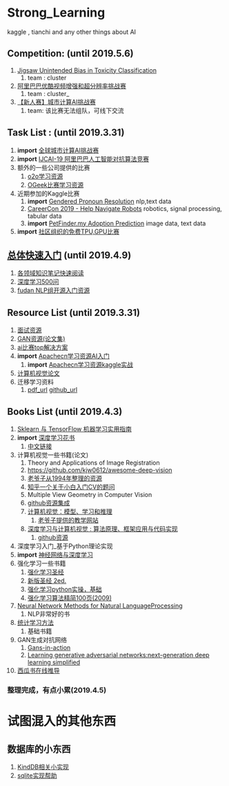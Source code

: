 # Strong_Learning
kaggle , tianchi and any other things about AI

## Competition: (until 2019.5.6)

1. [Jigsaw Unintended Bias in Toxicity Classification](https://www.kaggle.com/c/jigsaw-unintended-bias-in-toxicity-classification/overview/description) 
    1. team : cluster
2. [阿里巴巴优酷视频增强和超分辨率挑战赛](https://tianchi.aliyun.com/competition/entrance/231711/team)
    1. team : cluster_
3. [【新人赛】城市计算AI挑战赛](https://tianchi.aliyun.com/competition/entrance/231712/introduction)
    1. team: 该比赛无法组队，可线下交流
    

## Task List :  (until 2019.3.31)

1. **import** [全球城市计算AI挑战赛](https://tianchi.aliyun.com/competition/entrance/231708/team)
2. **import** [IJCAI-19 阿里巴巴人工智能对抗算法竞赛](https://tianchi.aliyun.com/competition/entrance/231701/team)
3. 额外的一些公司提供的比赛
    1. [o2o学习资源](https://tianchi.aliyun.com/course/courseDetail?courseId=263)
    2. [OGeek比赛学习资源](https://tianchi.aliyun.com/competition/entrance/231688/forum)
4. 近期参加的Kaggle比赛
    1. **import** [Gendered Pronoun Resolution](https://www.kaggle.com/c/gendered-pronoun-resolution)    nlp,text data
    2. [CareerCon 2019 - Help Navigate Robots](https://www.kaggle.com/c/career-con-2019)   robotics, signal processing, tabular data
    3. **import** [PetFinder.my Adoption Prediction](https://www.kaggle.com/c/petfinder-adoption-prediction)  image data, text data
5. **import** [社区组织的免费TPU,GPU比赛](https://www.flyai.com/?s=wwqjB6b3FjWYh)  
   
## [总体快速入门](#quick-start) (until 2019.4.9)

1. [各领域知识笔记快速阅读](https://github.com/imhuay/Algorithm_Interview_Notes-Chinese)
2. [深度学习500问](https://github.com/scutan90/DeepLearning-500-questions)
3. [fudan NLP组开源入门资源](https://github.com/nndl/nndl.github.io)

## Resource List (until 2019.3.31)

1. [面试资源](https://github.com/CyC2018/CS-Notes)
2. [GAN资源(论文集)](https://github.com/hindupuravinash/the-gan-zoo)
3. [ai比赛top解决方案](https://github.com/AI-Sphere/Awesome-AI-Competitions)
4. **import** [Apachecn学习资源AI入门](https://github.com/apachecn/AiLearning)
    1. **import** [Apachecn学习资源kaggle实战](https://github.com/apachecn/kaggle)
5. [计算机视觉论文](https://github.com/amusi/daily-paper-computer-vision)
6. 迁移学习资料  
    1. [pdf_url](http://jd92.wang/assets/files/transfer_learning_tutorial_wjd.pdf)
       [github_url](https://github.com/jindongwang/transferlearning-tutorial)
       
## Books List (until 2019.4.3)

1. [Sklearn 与 TensorFlow 机器学习实用指南](https://github.com/apachecn/hands-on-ml-zh)
2. **import** [深度学习花书](http://www.deeplearningbook.org/)
    1. [中文链接](https://github.com/zsdonghao/deep-learning-book)
3. 计算机视觉一些书籍(论文)
   1. Theory and Applications of Image Registration
   2. https://github.com/kjw0612/awesome-deep-vision
   3. [老爷子从1994年整理的资源](http://www.visionbib.com/bibliography/contents.html)
   4. [知乎一个关于小白入门CV的题问](https://www.zhihu.com/question/28813777/answer/62403095)
   5. Multiple View Geometry in Computer Vision
   6. [github资源集成](https://github.com/JustFollowUs/Computer-Vision)
   7. [计算机视觉：模型、学习和推理](https://download.csdn.net/download/lovellyforever/10408989) 
      1. [老爷子提供的教学网站](http://www.computervisionmodels.com/)
   8. [深度学习与计算机视觉 : 算法原理、框架应用与代码实现](https://book.douban.com/subject/27125397/)
      1. [github资源](https://github.com/frombeijingwithlove/dlcv_for_beginners)
4. 深度学习入门_基于Python理论实现
5. **import** [神经⽹络与深度学习](http://neuralnetworksanddeeplearning.com/)
6. 强化学习一些书籍
   1. [强化学习圣经](https://book.douban.com/subject/2866455/)
   2. [新版圣经 2ed.](https://github.com/infdahai/Strong_Learning/blob/master/books/SuttonBartoIPRLBook2ndEd.pdf)
   3. [强化学习python实操，基础](https://github.com/infdahai/Strong_Learning/blob/master/books/Sudharsan%20Ravichandiran%20-%20Hands-On%20Reinforcement%20Learning%20with%20Python_%20Master%20reinforcement%20and%20deep%20reinforcement%20learning%20using%20OpenAI%20Gym%20and%20TensorFlow-Packt%20Publishing%20(2018).epub)
   3. [强化学习算法精简100页(2009)](https://github.com/infdahai/Strong_Learning/blob/master/books/Csaba%20Szepesv%C3%A1ri%20-%20Algorithms%20for%20Reinforcement%20Learning%20%20-Morgan%20%26%20Claypool%20(2010).pdf)
7. [Neural Network Methods for Natural LanguageProcessing](https://www.amazon.com/Language-Processing-Synthesis-Lectures-Technologies/dp/1627052984)   
   1. NLP非常好的书
8. [统计学习方法](https://book.douban.com/subject/10590856/)
   1. 基础书籍
9. GAN生成对抗网络
    1. [Gans-in-action](https://github.com/GANs-in-Action/gans-in-action)
    2. [Learning generative adversarial networks:next-generation deep learning simplified](https://book.douban.com/subject/27188997/)
10. [西瓜书在线推导](https://github.com/datawhalechina/pumpkin-book)  
    
### 整理完成，有点小累(2019.4.5)
   
# 试图混入的其他东西
## 数据库的小东西
1. [KindDB相关小实现](http://codecapsule.com/2012/11/07/ikvs-implementing-a-key-value-store-table-of-contents/)
2. [sqlite实现帮助](https://cstack.github.io/db_tutorial/)
